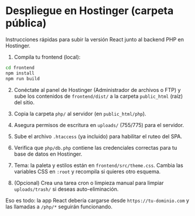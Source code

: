 # Despliegue en Hostinger (carpeta pública)

Instrucciones rápidas para subir la versión React junto al backend PHP en Hostinger.

1. Compila tu frontend (local):

```bash
cd frontend
npm install
npm run build
```

2. Conéctate al panel de Hostinger (Administrador de archivos o FTP) y sube los contenidos de `frontend/dist/` a la carpeta `public_html` (raíz) del sitio.

3. Copia la carpeta `php/` al servidor (en `public_html/php`).

4. Asegura permisos de escritura en `uploads/` (755/775) para el servidor.

5. Sube el archivo `.htaccess` (ya incluido) para habilitar el ruteo del SPA.

6. Verifica que `php/db.php` contiene las credenciales correctas para tu base de datos en Hostinger.

8. Tema: la paleta y estilos están en `frontend/src/theme.css`. Cambia las variables CSS en `:root` y recompila si quieres otro esquema.

7. (Opcional) Crea una tarea cron o limpieza manual para limpiar `uploads/trash/` si deseas auto-eliminación.

Eso es todo: la app React debería cargarse desde `https://tu-dominio.com` y las llamadas a `/php/*` seguirán funcionando.
